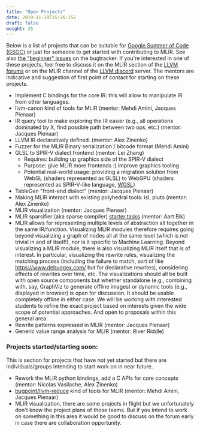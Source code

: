 ```yaml
---
title: "Open Projects"
date: 2019-11-29T15:26:15Z
draft: false
weight: 25
---
```


Below is a list of projects that can be suitable for [Google Summer of Code
(GSOC)](https://summerofcode.withgoogle.com/) or just for someone to get started
with contributing to MLIR. See also [the "beginner" issues](https://github.com/llvm/llvm-project/issues?q=is%3Aopen+label%3Amlir%3Allvm+label%3Abeginner)
on the bugtracker.
If you're interested in one of these projects, feel free to discuss it on
the MLIR section of the [LLVM forums](https://llvm.discourse.group/c/mlir/31)
or on the MLIR channel of the [LLVM discord](https://discord.gg/xS7Z362)
server. The mentors are indicative and suggestion of first point of contact for
starting on these projects.

* Implement C bindings for the core IR: this will allow to manipulate IR from other languages.
* llvm-canon kind of tools for MLIR (mentor: Mehdi Amini, Jacques Pienaar)
* IR query tool to make exploring the IR easier (e.g., all operations dominated
  by X, find possible path between two ops, etc.) (mentor: Jacques Pienaar)
* LLVM IR declaratively defined. (mentor: Alex Zinenko)
* Fuzzer for the MLIR Binary serialization / bitcode format (Mehdi Amini)
* GLSL to SPIR-V dialect frontend (mentor: Lei Zhang)
  * Requires: building up graphics side of the SPIR-V dialect
  * Purpose: give MLIR more frontends :) improve graphics tooling
  * Potential real-world usage: providing a migration solution from WebGL
  (shaders represented as GLSL) to WebGPU (shaders represented as SPIR-V-like language, [WGSL](https://gpuweb.github.io/gpuweb/wgsl.html))
* TableGen "front-end dialect" (mentor: Jacques Pienaar)
* Making MLIR interact with existing polyhedral tools: isl, pluto (mentor: Alex Zinenko)
* MLIR visualization (mentor: Jacques Pienaar)
* MLIR sparsifier (aka sparse compiler) [starter tasks](https://github.com/llvm/llvm-project/labels/mlir%3Asparse) (mentor: Aart Bik)
* MLIR allows for representing multiple levels of abstraction all together in the same IR/function. Visualizing MLIR modules therefore requires going beyond visualizing a graph of nodes all at the same level (which is not trivial in and of itself!), nor is it specific to Machine Learning. Beyond visualizing a MLIR module, there is also visualizing MLIR itself that is of interest. In particular, visualizing the rewrite rules, visualizing the matching process (including the failure to match, sort of like https://www.debuggex.com/ but for declarative rewrites), considering effects of rewrites over time, etc. The visualizations should all be built with open source components but whether standalone (e.g., combining with, say, GraphViz to generate offline images) or dynamic tools (e.g., displayed in browser) is open for discussion. It should be usable completely offline in either case. We will be working with interested students to refine the exact project based on interests given the wide scope of potential approaches. And open to proposals within this general area.
* Rewrite patterns expressed in MLIR (mentor: Jacques Pienaar)
* Generic value range analysis for MLIR (mentor: River Riddle)

### Projects started/starting soon:

This is section for projects that have not yet started but there are
individuals/groups intending to start work on in near future.

* Rework the MLIR python bindings, add a C APIs for core concepts (mentor:
  Nicolas Vasilache, Alex Zinenko)
* [bugpoint/llvm-reduce](https://llvm.org/docs/BugpointRedesign.html) kind
  of tools for MLIR (mentor: Mehdi Amini, Jacques Pienaar)
* MLIR visualization, there are some projects in flight but we unfortunately
  don't know the project plans of those teams. But if you intend to work on
  something in this area it would be good to discuss on the forum early
  in case there are collaboration opportunity.

